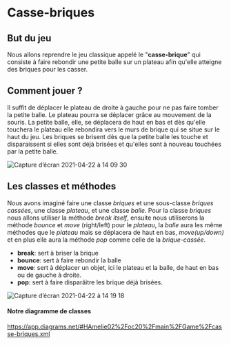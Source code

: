 # Casse-briques

## But du jeu
Nous allons reprendre le jeu classique appelé le "**casse-brique**" qui consiste à faire rebondir une petite balle sur un plateau afin qu'elle atteigne des briques pour les casser.

## Comment jouer ?
Il suffit de déplacer le plateau de droite à gauche pour ne pas faire tomber la petite balle. Le plateau pourra se déplacer grâce au mouvement de la souris. La petite balle, elle, se déplacera de haut en bas et dès qu'elle touchera le plateau elle rebondira vers le murs de brique qui se situe sur le haut du jeu. Les briques se brisent dès que la petite balle les touche et disparaissent si elles sont déjà brisées et qu'elles sont à nouveau touchées par la petite balle. 

![Capture d’écran 2021-04-22 à 14 09 30](https://user-images.githubusercontent.com/77777393/115711932-74709080-a374-11eb-909d-a354875b959d.png)


## Les classes et méthodes
Nous avons imaginé faire une classe *briques* et une sous-classe *briques cassées*, une classe *plateau*, et une classe *balle*. Pour la classe *briques* nous allons utiliser la méthode *break itself*, ensuite nous utiliserons la méthode *bounce* et *move* (right/left) pour le *plateau*, la *balle* aura les même méthodes que le *plateau* mais se déplacera de haut en bas, *move(up/down)* et en plus elle aura la méthode *pop* comme celle de la *brique-cassée*.

- **break**: sert à briser la brique
- **bounce**: sert à faire rebondir la balle
- **move**: sert à déplacer un objet, ici le plateau et la balle, de haut en bas ou de gauche à droite. 
- **pop**: sert à faire disparâitre les brique déjà brisées.

![Capture d’écran 2021-04-22 à 14 19 18](https://user-images.githubusercontent.com/77777393/115713002-cb2a9a00-a375-11eb-820f-8f43bbf92bef.png)


#### Notre diagramme de classes
https://app.diagrams.net/#HAmelie02%2Foc20%2Fmain%2FGame%2Fcasse-briques.xml
